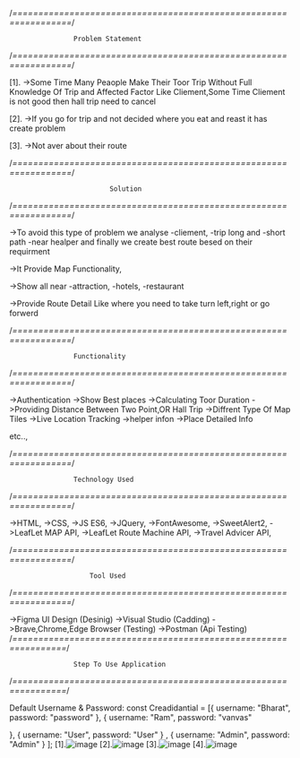 /*=================================================================*/
                    
                    Problem Statement

/*=================================================================*/

[1].
->Some Time Many Peaople Make Their Toor Trip Without Full Knowledge Of Trip and Affected Factor
  Like Cliement,Some Time Cliement is not good then hall trip need to cancel

[2].
->If you go for trip and not decided where you eat and reast it has create problem

[3].
->Not aver about their route

/*=================================================================*/
                    
                             Solution

/*=================================================================*/

->To avoid this type of problem we analyse 
    -cliement,
    -trip long and 
    -short path
    -near healper
 and finally we create best route besed on their requirment

 ->It Provide Map Functionality,
 
 ->Show all near 
    -attraction,
    -hotels,
    -restaurant

->Provide Route Detail Like where you need to take turn left,right or go forwerd

/*=================================================================*/
                    
                    Functionality

/*=================================================================*/

->Authentication
->Show Best places
->Calculating Toor Duration
->Providing Distance Between Two Point,OR Hall Trip
->Diffrent Type Of Map Tiles
->Live Location Tracking
->helper infon
->Place Detailed Info

etc..,

/*=================================================================*/
                    
                    Technology Used

/*=================================================================*/

->HTML,
->CSS,
->JS ES6,
->JQuery,
->FontAwesome,
->SweetAlert2,
->LeafLet MAP API,
->LeafLet Route Machine API,
->Travel Advicer API,

/*=================================================================*/
                    
                        Tool Used

/*=================================================================*/

->Figma UI Design (Desinig)
->Visual Studio  (Cadding)
->Brave,Chrome,Edge Browser (Testing)
->Postman (Api Testing)
/*================================================================*/
         
                    Step To Use Application

/*================================================================*/

Default Username & Password:
const Creadidantial = [{
    username: "Bharat",
    password: "password"
},
{
    username: "Ram",
    password: "vanvas"

},
{
    username: "User",
    password: "User"
}
    ,
{
    username: "Admin",
    password: "Admin"
}
];
[1].![image](https://user-images.githubusercontent.com/120386468/207912968-c9db4480-96ab-48ff-927f-0aead92b06fd.png)
[2].![image](https://user-images.githubusercontent.com/120386468/207915710-b4941a92-06bf-429b-be18-11dc680e551a.png)
[3].![image](https://user-images.githubusercontent.com/120386468/207913124-6f0ab532-6eb3-42cb-96cd-1995e45c3ade.png)
[4].![image](https://user-images.githubusercontent.com/120386468/207913616-ca9166e6-b57f-4b07-ac99-e9bd3b29b584.png)
